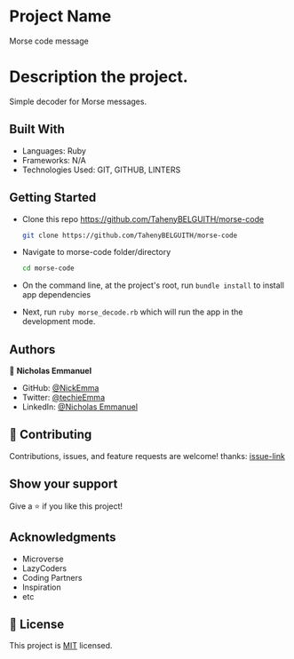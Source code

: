 # Project Name

Morse code message

# Description the project.

Simple decoder for Morse messages.

## Built With

- Languages: Ruby
- Frameworks: N/A
- Technologies Used: GIT, GITHUB, LINTERS

## Getting Started

- Clone this repo <https://github.com/TahenyBELGUITH/morse-code>

  ```bash
  git clone https://github.com/TahenyBELGUITH/morse-code
  ```

- Navigate to morse-code folder/directory

  ```bash
  cd morse-code
  ```

- On the command line, at the project's root, run `bundle install` to install app dependencies

- Next, run `ruby morse_decode.rb` which will run the app in the development mode.

## Authors

👤 **Nicholas Emmanuel**

- GitHub: [@NickEmma](https://github.com/NickEmma)
- Twitter: [@techieEmma](https://twitter.com/techieEmma)
- LinkedIn: [@Nicholas Emmanuel](https://www.linkedin.com/in/techieemma/)

## 🤝 Contributing

Contributions, issues, and feature requests are welcome!
thanks: [issue-link](https://github.com/TahenyBELGUITH/morse-code/issues)

## Show your support

Give a ⭐️ if you like this project!

## Acknowledgments

- Microverse
- LazyCoders
- Coding Partners
- Inspiration
- etc

## 📝 License

This project is [MIT](./LICENSE) licensed.
